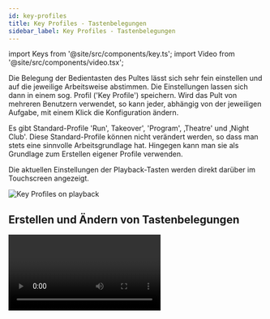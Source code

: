 ```yaml
---
id: key-profiles
title: Key Profiles - Tastenbelegungen
sidebar_label: Key Profiles - Tastenbelegungen
---
```


import Keys from '@site/src/components/key.ts';
import Video from '@site/src/components/video.tsx';

Die Belegung der Bedientasten des Pultes lässt sich sehr fein einstellen
und auf die jeweilige Arbeitsweise abstimmen. Die Einstellungen lassen
sich dann in einem sog. Profil ('Key Profile') speichern. Wird das Pult
von mehreren Benutzern verwendet, so kann jeder, abhängig von der
jeweiligen Aufgabe, mit einem Klick die Konfiguration ändern.

Es gibt Standard-Profile 'Run', Takeover', 'Program', ‚Theatre' und
‚Night Club'. Diese Standard-Profile können nicht verändert werden, so
dass man stets eine sinnvolle Arbeitsgrundlage hat. Hingegen kann man
sie als Grundlage zum Erstellen eigener Profile verwenden.

Die aktuellen Einstellungen der Playback-Tasten werden direkt darüber im
Touchscreen angezeigt.

![Key Profiles on playback](/docs/images/Playback-Faders-with-key-profiles-applied.png)

## Erstellen und Ändern von Tastenbelegungen

<Video videoId="CxHQV4sP_sA" title="Key Profiles" />

Zum Erstellen eines solchen Profils öffnen Sie mit <Keys.HardKey>Avo</Keys.HardKey> + <Keys.HardKey>Disk</Keys.HardKey> 
das **System**-Menü und drücken <Keys.SoftKey>Key Profiles</Keys.SoftKey>. Darauf 
öffnet sich das Menü 'Manage Profiles', mit dem man die verschiedenen 
Profile anzeigen ('View'), ändern ('Edit'), löschen ('Delete') oder 
ein neues erstellen ('Add') kann.

Key Profiles kann man ebenso in den Playback-Optionen neu anlegen sowie
auswählen (Reiter ‚Handle').

Key Profiles (Tastenbelegungen) können auch im Fenster '[Show Library](../titan-basics/show-library.md#der-reiter-key-profiles-tastenprofile)'
angezeigt werden.

Beim Erstellen eines neuen ('Add') lässt sich eines der bestehenden
auswählen, das zunächst kopiert wird, um die Einstellungen von diesem zu
übernehmen.

Auch im normalen 'Program'-Modus lassen sich die Profile ändern: halten
Sie dazu <Keys.HardKey>AVO</Keys.HardKey> gedrückt und wählen <Keys.SoftKey>Edit Current Key Profile</Keys.SoftKey>. Ist
das aktuelle Profil eines der schreibgeschützten, so erscheint die
Aufforderung zur Anlage eines neuen bzw. Auswahl eines anderen
bestehenden Profiles.

Die aktuellen Einstellungen für die verschiedenen Tastentypen
(<Keys.SoftKey>schwarz</Keys.SoftKey>, <Keys.SoftKey>blau</Keys.SoftKey>, <Keys.SoftKey>grau</Keys.SoftKey>, 
und - soweit zutreffend - <Keys.SoftKey>touch</Keys.SoftKey> (die Touchscreen-Schaltflächen 
und Executor-Tasten)) werden links im Bildschirm angezeigt. Beim Diamond 9 sind die 'blauen' Tasten die 
Auswahltasten und die 'grauen' Tasten die Flash-Tasten. Über schwarze Tasten verfügt 
nur das Sapphire Touch, außerdem können bei den virtuellen Fadern schwarze Tasten aktiviert werden.

![Editing a Key Profile](/docs/images/Editing-a-Key-Profile.png)

## Tastenfunktionen

Es lassen sich folgende Tastengruppen einzeln einstellen (graue oder
blaue Tasten für 'Fixtures' und ‚Palettes' gibt es nur bei Pearl Expert;
auf den anderen Pulten sind diese Optionen ohne Funktion):

### Fixtures
Die blaue, graue sowie 'touch'-Taste lassen sich als
&nbsp;**Disabled** (deaktiviert), **Select** (Auswahltaste), **Flash**, **Swop** und
&nbsp;**Latch** (Einrasten) konfigurieren. 

>   Die 'Latch'-Funktion wirkt wie das Stellen des Faders auf 100%, und auf 0% bei der zweiten Betätigung.

### Groups
Die blaue, graue sowie 'touch'-Taste lassen sich als **Disabled**,
&nbsp;**Select Group**, **Flash Fixtures**, **Timed Flash**, **Flash Master**, **Timed Flash
Master**, **Swop Fixtures** konfigurieren, siehe auch [Geräte-Gruppen](../controlling-fixtures/fixture-groups.md).

>   Die Option **Group/Flash takes precedence** bezieht sich nur auf das Pearl Expert, bei 
    dem es möglich ist, auf Fadern Playbacks zu speichern und auf den zugehörigen Flash-Tasten Gruppen abzulegen.

### Palettes

Paletten-Tasten/Schaltflächen können **Disabled** (deaktiviert) sein oder mit
&nbsp;**Select Palette** die Palette anwählen.

Mit **Palette is fired ignoring/with its times** wird festgelegt, ob beim
Aufrufen von Paletten gespeicherte Zeiten berücksichtigt werden oder nicht, 
siehe [Paletten mit Zeiten](../palettes/timing-with-palettes).
Dies ist besonders interessant beim [Improvisieren (Busking) mit Paletten](../running-the-show/playback-controls.md#improvisieren-busking-mit-paletten).

>   Die Option **Palette/Flash takes precedence** bezieht sich nur auf das 
    Pearl Expert, bei dem es möglich ist, auf Fadern Playbacks zu speichern
    und auf den zugehörigen Flash-Tasten Paletten abzulegen.

### Cues

Die Tasten und Schaltflächen können belegt werden mit **Disabled**, **Flash**,
&nbsp;**Timed Flash**, **Swop**, **Latch**, **Preload**, **Go**, **Tap Tempo**, 
&nbsp;**Release** und **Select If**.

### Chases

Die Tasten und Schaltflächen können belegt werden mit **Disabled**, **Flash**,
&nbsp;**Timed Flash**, **Swop**, **Latch**, **Go**, **Stop**, **Preload**, **Connect**, 
&nbsp;**Tap Tempo**, **Release**, **Select If**.

### Cue Lists

Dies betrifft das [Abrufen von Cuelisten](../cue-lists/cue-list-playback.md), und
es stehen folgende Einstellungen für die Tasten und den Button zur Verfügung:

Einstellung | Funktion
---|---
Disabled | Die Taste hat keine Funktion.
Flash | Alle Dimmerkanäle des Cues springen auf den programmierten Pegel und kehren danach zum vorherigen Wert zurück.
Flash and Go | Wie Flash, aber mit Loslassen der Taste wird der nächste Cue aufgerufen.
Timed Flash | Wie Flash, aber unter Berücksichtigung der eingestellten Fadezeiten.
Timed Flash and Go | Flash mit Berücksichtigung der Fadezeiten sowie Weiterschalten bei Loslassen.
Swop | Wie Flash, aber alle anderen Geräte werden solange dunkelgeschaltet.
Latch | Wie Flash, aber Dimmerkanäle bleiben nach dem Loslassen bis zum erneuten Betätigen aktiv.
Go | Der nächste Cue wird unter Berücksichtigung der eingestellten Zeit aktiviert.
Stop | Alle Überblendvorgänge werden angehalten.
Preload | LTP-Kanäle von Geräten, die gerade dunkel sind, werden auf den als nächstes aktiven Wert eingestellt.
Connect | Verbindet die Cueliste mit der Ablaufsteuerung (ebenso wie die Taste <Keys.HardKey>Connect / Cue</Keys.HardKey> gefolgt von der Anwahl der Cueliste).
Tap Tempo | Geschwindigkeitssteuerung durch Tippen im Takt.
Next Cue - | Geht einen Cue zurück.
Next Cue + | Geht einen Cue vorwärts.
Review Live Cue | Aktuellen Cue nochmals mit Fadezeiten einblenden.
Cut Next Cue to Live | Nächsten Cue ohne Fadezeiten aktivieren.
Snap Back | Einen Cue zurückgehen, ohne Fadezeiten zu berücksichtigen.
Go Back | Einen Cue zurück, mit Fadezeiten.
Release | Playback releasen, unter Berücksichtigung der eingestellten Release-Zeit.
Select If | Alle Geräte im aktuellen Cue auswählen.

### Macros
Kann gesetzt werden auf **Select** (Auswahl) oder **Disabled**.

>   Die Option **Macro/Flash takes precedence** bezieht sich nur auf das 
    Pearl Expert, bei dem es möglich ist, auf Fadern Playbacks zu speichern
    und auf den zugehörigen Flash-Tasten Macros abzulegen.

### Options

Damit lässt sich die Schnellspeicherfunktion ('Quick
Record') beim Doppelklick auf freie Schaltflächen deaktivieren.

### Masters

Es gibt unterschiedliche Einstellungen für <Keys.SoftKey>Standard Masters</Keys.SoftKey> und 
den <Keys.SoftKey>Scene Master</Keys.SoftKey>.

Für normale Master gibt es die Optionen **Disabled**, **Selection**, **Flash**, 
&nbsp;**Latch**, **Connect**, **Tap Tempo**, **Nudge Up**, **Nudge Down**, **Release**, **Reset Multiplier**, **Multiplier x2**, **Freeze**.

Manche davon gelten nur für bestimmte Master, z.B. gibt es Multiplier 
nur für BPM-Master, siehe [Optionen für BPM-Master](../running-the-show/playback-controls.md#optionen-für-bpm-master). Mit
Freeze können Shapes und Chaser vorübergehend angehalten werden; bei
einem Intensity-Master wirkt Freeze als Blackout.

Für den Scene Master gibt es die Optionen **Disabled**, **Preload Scene Mode**, 
&nbsp;**Exit Scene Mode**, **Enter Scene Mode**, **Commit Changes**, 
&nbsp;**Commit Changes and Exit Scene Mode**, **Enter or Exit Scene Mode**, 
&nbsp;**Enter or Commit Scene Mode**,**Reset Scene Mode**. Siehe 
[Scene Master](../running-the-show/playback-controls.md#scene-master).

## Die Tastenbelegung wechseln

Zur Auswahl einer Tastenbelegung halten Sie die <Keys.HardKey>AVO</Keys.HardKey>-Taste gedrückt
und drücken dazu <Keys.SoftKey>Select Key Profile</Keys.SoftKey>. Damit wird das Key Profile für 
alle Tasten geändert, für die nicht individuell eins ausgewählt ist.

## Tastenbelegungen für einzelne Speicherplätze

Jedem Speicherplatz lässt sich eine gesonderte Tastenbelegung zuordnen.
Damit können die einzelnen Tasten für jeden Speicherplatz anders
konfiguriert werden. Dazu wählt man <Keys.HardKey>Options</Keys.HardKey> oder <Keys.SoftKey>Options</Keys.SoftKey>, dann das 
Playback, die Option <Keys.SoftKey>Handle</Keys.SoftKey> und dann <Keys.SoftKey>Key Profile</Keys.SoftKey>. Steht die 
Auswahl auf <Keys.SoftKey>Global</Keys.SoftKey>, so werden die allgemeinen
Tasteneinstellungen verwendet.

Das Tastenprofil für einzelne Playbacks lässt sich wie folgt schnell ändern:
halten Sie die Taste <Keys.HardKey>Options</Keys.HardKey> gedrückt und wählen Sie das Playback. Sie 
können nun das gewüschte Profil wählen, und die Auswahl wird sofort wirksam.
